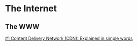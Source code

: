 # The Internet



## The WWW

[#1 Content Delivery Network (CDN): Explained in simple words](https://levelup.gitconnected.com/content-delivery-network-cnd-explained-in-simple-words-674e971b06c3)

